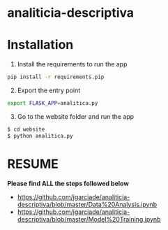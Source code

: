 # analiticia-descriptiva

# Installation

1. Install the requirements to run the app
```bash
pip install -r requirements.pip
```
2. Export the entry point
```bash
export FLASK_APP=analitica.py
```

3. Go to the website folder and run the app

```bash
$ cd website
$ python analitica.py
```
# RESUME

**Please find ALL the steps followed below**
- https://github.com/jgarciade/analiticia-descriptiva/blob/master/Data%20Analysis.ipynb
- https://github.com/jgarciade/analiticia-descriptiva/blob/master/Model%20Training.ipynb
